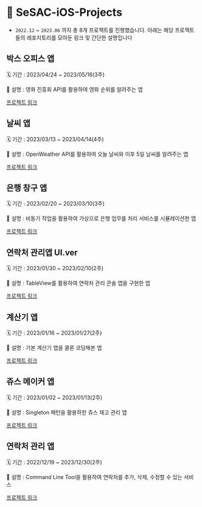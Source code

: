 # 🌱 SeSAC-iOS-Projects
- `2022.12` ~ `2023.06` 까지 총 8개 프로젝트를 진행했습니다. 아래는 해당 프로젝트들의 레포지토리를 모아둔 링크 및 간단한 설명입니다


## 박스 오피스 앱

🗓 기간 : 2023/04/24 ~ 2023/05/16(3주)

📝 설명 : 영화 진흥회 API를 활용하여 영화 순위를 알려주는 앱

[프로젝트 링크](https://github.com/longlivedrgn/ios-box-office)

## 날씨 앱

🗓 기간 : 2023/03/13 ~ 2023/04/14(4주)

📝 설명 : OpenWeather API를 활용하여 오늘 날씨와 이후 5일 날씨를 알려주는 앱

[프로젝트 링크](https://github.com/longlivedrgn/ios-weather-forecast)

## 은행 창구 앱

🗓 기간 : 2023/02/20 ~ 2023/03/10(3주)

📝 설명 : 비동기 작업을 활용하여 가상으로 은행 업무를 처리 서비스를 시뮬레이션한 앱

[프로젝트 링크](https://github.com/longlivedrgn/ios-bank-manager)

## 연락처 관리앱 UI.ver

🗓 기간 : 2023/01/30 ~ 2023/02/10(2주)

📝 설명 : TableView를 활용하여 연락처 관리 콘솔 앱을 구현한 앱

[프로젝트 링크](https://github.com/longlivedrgn/ios-contact-manager-ui)

## 계산기 앱

🗓 기간 : 2023/01/16 ~ 2023/01/27(2주)

📝 설명 : 기본 계산기 앱을 클론 코딩해본 앱

[프로젝트 링크](https://github.com/longlivedrgn/ios-calculator)

## 쥬스 메이커 앱

🗓 기간 : 2023/01/02 ~ 2023/01/13(2주)

📝 설명 : Singleton 패턴을 활용하한 쥬스 재고 관리 앱

[프로젝트 링크](https://github.com/longlivedrgn/ios-juice-maker)

## 연락처 관리 앱

🗓 기간 : 2022/12/19 ~ 2023/12/30(2주)

📝 설명 : Command Line Tool을 활용하여 연락처를 추가, 삭제, 수정할 수 있는 서비스

[프로젝트 링크](https://github.com/longlivedrgn/ios-bank-manager)
